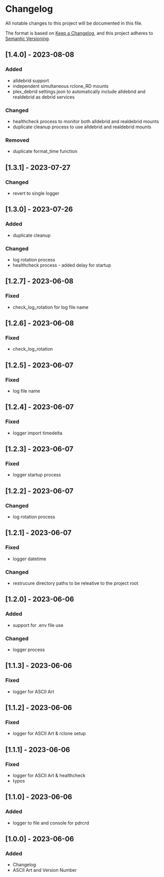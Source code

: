 # Changelog

All notable changes to this project will be documented in this file.

The format is based on [Keep a Changelog](https://keepachangelog.com/en/1.0.0/),
and this project adheres to [Semantic Versioning](https://semver.org/spec/v2.0.0.html).

## [1.4.0] - 2023-08-08

### Added

- alldebrid support
- independent simultaneous rclone_RD mounts 
- plex_debrid settings.json to automatically include alldebrid and realdebrid as debrid services

### Changed

- healthcheck process to monitor both alldebrid and realdebrid mounts 
- duplicate cleanup process to use alldebrid and realdebrid mounts

### Removed

- duplicate format_time function


## [1.3.1] - 2023-07-27

### Changed

- revert to single logger


## [1.3.0] - 2023-07-26

### Added

- duplicate cleanup

### Changed

- log rotation process
- healthcheck process - added delay for startup


## [1.2.7] - 2023-06-08

### Fixed

- check_log_rotation for log file name


## [1.2.6] - 2023-06-08

### Fixed

- check_log_rotation


## [1.2.5] - 2023-06-07

### Fixed

- log file name


## [1.2.4] - 2023-06-07

### Fixed

- logger import timedelta

## [1.2.3] - 2023-06-07

### Fixed

- logger startup process


## [1.2.2] - 2023-06-07

### Changed

- log rotation process


## [1.2.1] - 2023-06-07

### Fixed

- logger datetime

### Changed

- restrucure directory paths to be releative to the project root


## [1.2.0] - 2023-06-06

### Added

- support for .env file use

### Changed

- logger process


## [1.1.3] - 2023-06-06

### Fixed

- logger for ASCII Art


## [1.1.2] - 2023-06-06

### Fixed

- logger for ASCII Art & rclone setup


## [1.1.1] - 2023-06-06

### Fixed
- logger for ASCII Art & healthcheck
- typos


## [1.1.0] - 2023-06-06

### Added

- logger to file and console for pdrcrd


## [1.0.0] - 2023-06-06

### Added

- Changelog
- ASCII Art and Version Number